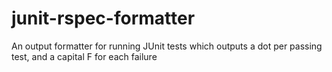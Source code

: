 junit-rspec-formatter
=====================

An output formatter for running JUnit tests which outputs a dot per passing test, and a capital F for each failure